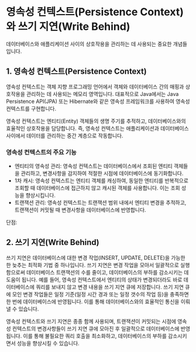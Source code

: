 # 영속성 컨텍스트(Persistence Context)와 쓰기 지연(Write Behind)

데이터베이스와 애플리케이션 사이의 상호작용을 관리하는 데 사용되는 중요한 개념들입니다.

## 1. 영속성 컨텍스트(Persistence Context)

영속성 컨텍스트는 객체 지향 프로그래밍 언어에서 객체와 데이터베이스 간의 매핑과 상호작용을 관리하는 데 사용되는 메모리 영역입니다. 대표적으로 Java에서는 Java Persistence API(JPA) 또는 Hibernate와 같은 영속성 프레임워크를 사용하여 영속성 컨텍스트를 구현합니다.

영속성 컨텍스트는 엔티티(Entity) 객체들의 생명 주기를 추적하고, 데이터베이스와의 효율적인 상호작용을 담당합니다. 즉, 영속성 컨텍스트는 애플리케이션과 데이터베이스 사이에서 데이터를 관리하는 중간 계층으로 작동합니다.

### **영속성 컨텍스트의 주요 기능**

- 엔티티의 영속성 관리: 영속성 컨텍스트는 데이터베이스에서 조회된 엔티티 객체들을 관리하고, 변경사항을 감지하여 적절한 시점에 데이터베이스에 동기화합니다.
- 1차 캐시: 영속성 컨텍스트는 엔티티 객체를 캐싱하여, 동일한 엔티티를 반복적으로 조회할 때 데이터베이스에 접근하지 않고 캐시된 객체를 사용합니다. 이는 조회 성능을 향상시킵니다.
- 트랜잭션 관리: 영속성 컨텍스트는 트랜잭션 범위 내에서 엔티티 변경을 추적하고, 트랜잭션이 커밋될 때 변경사항을 데이터베이스에 반영합니다.

단점:

## 2. 쓰기 지연(Write Behind)

쓰기 지연은 데이터베이스에 대한 변경 작업(INSERT, UPDATE, DELETE)을 가능한 한 늦추는 최적화 기법 중 하나입니다. 쓰기 지연은 변경 작업을 모아서 일괄적으로 실행함으로써 데이터베이스 트랜잭션의 수를 줄이고, 데이터베이스의 부하를 감소시키는 데 도움이 됩니다.
예를 들어, 영속성 컨텍스트에서 엔티티의 상태가 변경되더라도 바로 데이터베이스에 쿼리를 보내지 않고 변경 내용을 쓰기 지연 큐에 저장합니다. 쓰기 지연 큐에 모인 변경 작업들은 일정 기준(일정 시간 경과 또는 일정 갯수의 작업 등)을 충족하면 한 번에 데이터베이스에 반영됩니다. 이를 통해 데이터베이스와의 효율적인 통신을 이뤄낼 수 있습니다.

영속성 컨텍스트와 쓰기 지연은 종종 함께 사용되며, 트랜잭션이 커밋되는 시점에 영속성 컨텍스트의 변경사항들이 쓰기 지연 큐에 모아진 후 일괄적으로 데이터베이스에 반영됩니다. 이를 통해 불필요한 쿼리 호출을 최소화하고, 데이터베이스의 부하를 감소시키면서 성능을 향상시킬 수 있습니다.
